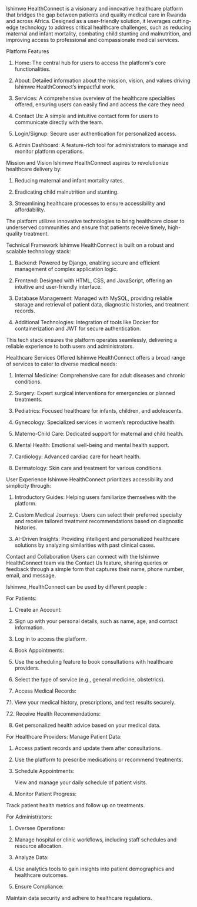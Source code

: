 Ishimwe HealthConnect is a visionary and innovative healthcare platform that bridges the gap between patients and quality medical care in Rwanda and across Africa. Designed as a user-friendly solution, it leverages cutting-edge technology to address critical healthcare challenges, such as reducing maternal and infant mortality, combating child stunting and malnutrition, and improving access to professional and compassionate medical services.

Platform Features
1. Home: The central hub for users to access the platform's core functionalities.

2. About: Detailed information about the mission, vision, and values driving Ishimwe HealthConnect’s impactful work.

3. Services: A comprehensive overview of the healthcare specialties offered, ensuring users can easily find and access the care they need.

4. Contact Us: A simple and intuitive contact form for users to communicate directly with the team.

5. Login/Signup: Secure user authentication for personalized access.

6. Admin Dashboard: A feature-rich tool for administrators to manage and monitor platform operations.

Mission and Vision
Ishimwe HealthConnect aspires to revolutionize healthcare delivery by:

1. Reducing maternal and infant mortality rates.

2. Eradicating child malnutrition and stunting.

3. Streamlining healthcare processes to ensure accessibility and affordability.

The platform utilizes innovative technologies to bring healthcare closer to underserved communities and ensure that patients receive timely, high-quality treatment.

Technical Framework
Ishimwe HealthConnect is built on a robust and scalable technology stack:

1. Backend: Powered by Django, enabling secure and efficient management of complex application logic.

2. Frontend: Designed with HTML, CSS, and JavaScript, offering an intuitive and user-friendly interface.

3. Database Management: Managed with MySQL, providing reliable storage and retrieval of patient data, diagnostic histories, and treatment records.

4. Additional Technologies: Integration of tools like Docker for containerization and JWT for secure authentication.

This tech stack ensures the platform operates seamlessly, delivering a reliable experience to both users and administrators.

Healthcare Services Offered
Ishimwe HealthConnect offers a broad range of services to cater to diverse medical needs:

1. Internal Medicine: Comprehensive care for adult diseases and chronic conditions.

2. Surgery: Expert surgical interventions for emergencies or planned treatments.

3. Pediatrics: Focused healthcare for infants, children, and adolescents.

4. Gynecology: Specialized services in women’s reproductive health.

5. Materno-Child Care: Dedicated support for maternal and child health.

6. Mental Health: Emotional well-being and mental health support.

7. Cardiology: Advanced cardiac care for heart health.

8. Dermatology: Skin care and treatment for various conditions.

User Experience
Ishimwe HealthConnect prioritizes accessibility and simplicity through:

1. Introductory Guides: Helping users familiarize themselves with the platform.

2. Custom Medical Journeys: Users can select their preferred specialty and receive tailored treatment recommendations based on diagnostic histories.

3. AI-Driven Insights: Providing intelligent and personalized healthcare solutions by analyzing similarities with past clinical cases.

Contact and Collaboration
Users can connect with the Ishimwe HealthConnect team via the Contact Us feature, sharing queries or feedback through a simple form that captures their name, phone number, email, and message.


Ishimwe_HealthConnect can be used by different people : 

For Patients:
1. Create an Account:

2. Sign up with your personal details, such as name, age, and contact information.

3. Log in to access the platform.

4. Book Appointments:

5. Use the scheduling feature to book consultations with healthcare providers.

6. Select the type of service (e.g., general medicine, obstetrics).

7. Access Medical Records:

7.1. View your medical history, prescriptions, and test results securely.

7.2. Receive Health Recommendations:

8. Get personalized health advice based on your medical data.


For Healthcare Providers:
Manage Patient Data:

1. Access patient records and update them after consultations.

2. Use the platform to prescribe medications or recommend treatments.

3. Schedule Appointments:

   View and manage your daily schedule of patient visits.

4. Monitor Patient Progress:

  Track patient health metrics and follow up on treatments.

For Administrators:
1. Oversee Operations:

2. Manage hospital or clinic workflows, including staff schedules and resource allocation.

3. Analyze Data:

4. Use analytics tools to gain insights into patient demographics and healthcare outcomes.

5. Ensure Compliance:

Maintain data security and adhere to healthcare regulations.



